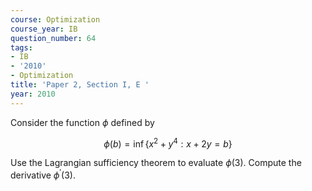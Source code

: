 ```yaml
---
course: Optimization
course_year: IB
question_number: 64
tags:
- IB
- '2010'
- Optimization
title: 'Paper 2, Section I, E '
year: 2010
---
```




Consider the function $\phi$ defined by

$$\phi(b)=\inf \left\{x^{2}+y^{4}: x+2 y=b\right\}$$

Use the Lagrangian sufficiency theorem to evaluate $\phi(3)$. Compute the derivative $\phi^{\prime}(3)$.